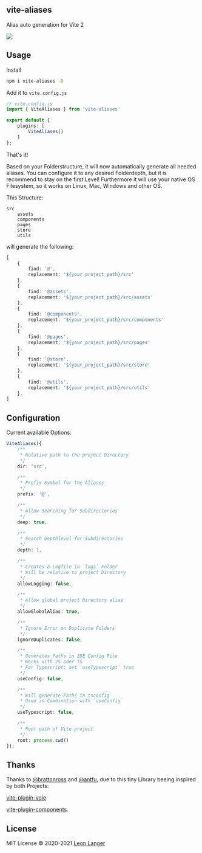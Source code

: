<h2 align="left">vite-aliases</h2>

<p align="left">Alias auto generation for Vite 2</p>

<p align="left">
<a href="https://www.npmjs.com/package/vite-aliases">
<img src="https://img.shields.io/npm/v/vite-aliases?color=222&style=flat-square">
</a>
</p>

## Usage

Install

```bash
npm i vite-aliases -D
```

Add it to `vite.config.js`

```ts
// vite.config.js
import { ViteAliases } from 'vite-aliases'

export default {
	plugins: [
		ViteAliases()
	]
};
```

That's it!

Based on your Folderstructure, it will now automatically generate all needed aliases.
You can configure it to any desired Folderdepth, but it is recommend to stay on the first Level!
Furthermore it will use your native OS Filesystem, so it works on Linux, Mac, Windows and other OS.

This Structure:

```
src
    assets
    components
    pages
    store
    utils
```

will generate the following:

```ts
[
	{
		find: '@',
		replacement: '${your_project_path}/src'
	},
	{
		find: '@assets',
		replacement: '${your_project_path}/src/assets'
	},
	{
		find: '@components',
		replacement: '${your_project_path}/src/components'
	},
	{
		find: '@pages',
		replacement: '${your_project_path}/src/pages'
	},
	{
		find: '@store',
		replacement: '${your_project_path}/src/store'
	},
	{
		find: '@utils',
		replacement: '${your_project_path}/src/utils'
	},
]
```

## Configuration

Current available Options:

```ts
ViteAliases({
	/**
	 * Relative path to the project Directory
	 */
	dir: 'src',

	/**
	 * Prefix Symbol for the Aliases
	 */
	prefix: '@',

	/**
	 * Allow Searching for Subdirectories
	 */
	deep: true,

	/**
	 * Search Depthlevel for Subdirectories
	 */
	depth: 1,

	/**
	 * Creates a Logfile in `logs` Folder
	 * Will be relative to project Directory
	 */
	allowLogging: false,

	/**
	 * Allow global project Directory alias
	 */
	allowGlobalAlias: true,

	/**
	 * Ignore Error on Duplicate Folders
	 */
	ignoreDuplicates: false,

	/**
	 * Generates Paths in IDE Config File
	 * Works with JS oder TS
	 * For Typescript: set `useTypescript` true
	 */
	useConfig: false,

	/**
	 * Will generate Paths in tsconfig
	 * Used in Combination with `useConfig`
	 */
	useTypescript: false,

	/**
	 * Root path of Vite project
	 */
	root: process.cwd()
});
```

## Thanks

Thanks to [@brattonross](https://github.com/brattonross) and [@antfu](https://github.com/antfu),
due to this tiny Library beeing inspired by both Projects:

[vite-plugin-voie](https://github.com/vamplate/vite-plugin-voie)

[vite-plugin-components](https://github.com/antfu/vite-plugin-components).

## License

MIT License © 2020-2021 [Leon Langer](https://github.com/subwaytime)

